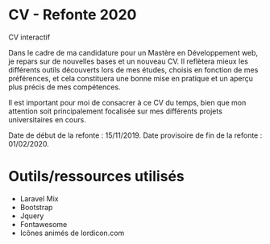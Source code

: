 # CV - Refonte 2020
CV interactif

Dans le cadre de ma candidature pour un Mastère en Développement web, je repars sur de nouvelles bases et un nouveau CV.
Il reflètera mieux les différents outils découverts lors de mes études, choisis en fonction de mes préférences, et cela constituera une bonne mise en pratique et un aperçu plus précis de mes compétences.

Il est important pour moi de consacrer à ce CV du temps, bien que mon attention soit principalement focalisée sur mes différents projets universitaires en cours.

Date de début de la refonte : 15/11/2019.
Date provisoire de fin de la refonte : 01/02/2020.

# Outils/ressources utilisés
- Laravel Mix
- Bootstrap
- Jquery
- Fontawesome
- Icônes animés de lordicon.com
